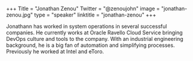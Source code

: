 +++
Title = "Jonathan Zenou"
Twitter = "@zenoujohn"
image = "jonathan-zenou.jpg"
type = "speaker"
linktitle = "jonathan-zenou"
+++

Jonathann has worked in system operations in several successful companies. He currently works at Oracle Ravello Cloud Service bringing DevOps culture and tools to the company. With an industrial engineering background, he is a big fan of automation and simplifying processes. Previously he worked at Intel and eToro.
